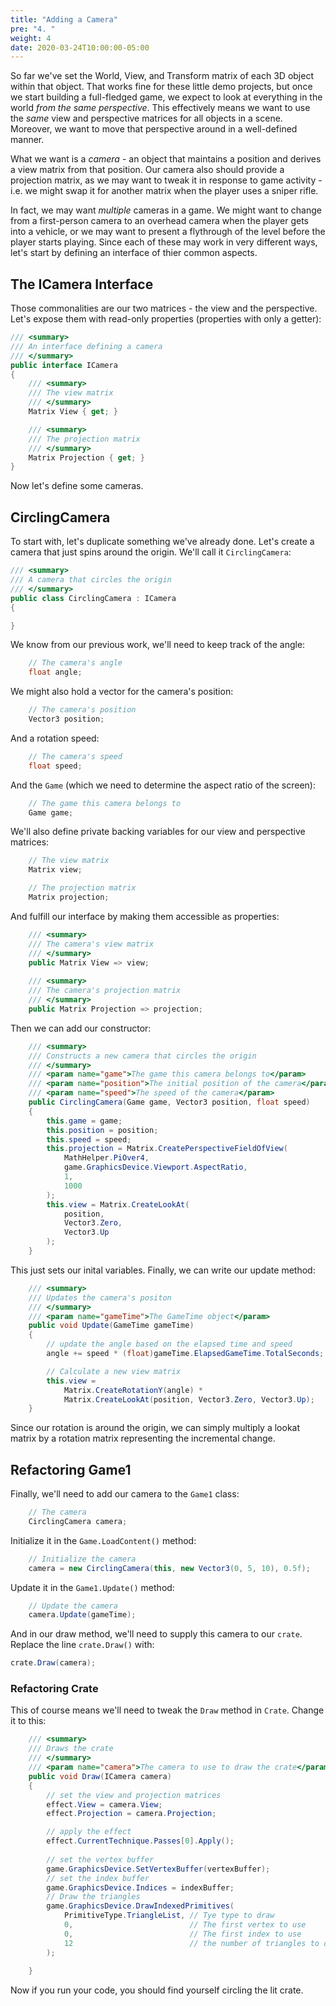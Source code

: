 ```yaml
---
title: "Adding a Camera"
pre: "4. "
weight: 4
date: 2020-03-24T10:00:00-05:00
---
```


So far we've set the World, View, and Transform matrix of each 3D object within that object.  That works fine for these little demo projects, but once we start building a full-fledged game, we expect to look at everything in the world _from the same perspective_.  This effectively means we want to use the _same_ view and perspective matrices for all objects in a scene.  Moreover, we want to move that perspective around in a well-defined manner.  

What we want is a _camera_ - an object that maintains a position and derives a view matrix from that position.  Our camera also should provide a projection matrix, as we may want to tweak it in response to game activity - i.e. we might swap it for another matrix when the player uses a sniper rifle.

In fact, we may want _multiple_ cameras in a game.  We might want to change from a first-person camera to an overhead camera when the player gets into a vehicle, or we may want to present a flythrough of the level before the player starts playing.  Since each of these may work in very different ways, let's start by defining an interface of thier common aspects.

## The ICamera Interface

Those commonalities are our two matrices - the view and the perspective.  Let's expose them with read-only properties (properties with only a getter):

```csharp
/// <summary>
/// An interface defining a camera
/// </summary>
public interface ICamera
{
    /// <summary>
    /// The view matrix
    /// </summary>
    Matrix View { get; }

    /// <summary>
    /// The projection matrix
    /// </summary>
    Matrix Projection { get; }
}
```

Now let's define some cameras.  

## CirclingCamera 

To start with, let's duplicate something we've already done.  Let's create a camera that just spins around the origin.  We'll call it `CirclingCamera`:

```csharp
/// <summary>
/// A camera that circles the origin 
/// </summary>
public class CirclingCamera : ICamera
{

}
``` 

We know from our previous work, we'll need to keep track of the angle:

```csharp
    // The camera's angle 
    float angle;
```

We might also hold a vector for the camera's position:

```csharp
    // The camera's position
    Vector3 position;
```

And a rotation speed:

```csharp 
    // The camera's speed 
    float speed;
```

And the `Game` (which we need to determine the aspect ratio of the screen):

```csharp
    // The game this camera belongs to 
    Game game;
```

We'll also define private backing variables for our view and perspective matrices:

```csharp 
    // The view matrix 
    Matrix view;

    // The projection matrix 
    Matrix projection;
```

And fulfill our interface by making them accessible as properties:

```csharp
    /// <summary>
    /// The camera's view matrix 
    /// </summary>
    public Matrix View => view;
    
    /// <summary>
    /// The camera's projection matrix 
    /// </summary>
    public Matrix Projection => projection;
```

Then we can add our constructor:

```csharp 
    /// <summary>
    /// Constructs a new camera that circles the origin
    /// </summary>
    /// <param name="game">The game this camera belongs to</param>
    /// <param name="position">The initial position of the camera</param>
    /// <param name="speed">The speed of the camera</param>
    public CirclingCamera(Game game, Vector3 position, float speed) 
    {
        this.game = game;
        this.position = position;
        this.speed = speed;
        this.projection = Matrix.CreatePerspectiveFieldOfView(
            MathHelper.PiOver4,
            game.GraphicsDevice.Viewport.AspectRatio,
            1,
            1000
        );
        this.view = Matrix.CreateLookAt(
            position,
            Vector3.Zero,
            Vector3.Up
        );
    }
```

This just sets our inital variables.  Finally, we can write our update method:

```csharp
    /// <summary>
    /// Updates the camera's positon
    /// </summary>
    /// <param name="gameTime">The GameTime object</param>
    public void Update(GameTime gameTime)
    {
        // update the angle based on the elapsed time and speed
        angle += speed * (float)gameTime.ElapsedGameTime.TotalSeconds;

        // Calculate a new view matrix
        this.view = 
            Matrix.CreateRotationY(angle) *
            Matrix.CreateLookAt(position, Vector3.Zero, Vector3.Up);
    }
```

Since our rotation is around the origin, we can simply multiply a lookat matrix by a rotation matrix representing the incremental change.

## Refactoring Game1

Finally, we'll need to add our camera to the `Game1` class:

```csharp 
    // The camera 
    CirclingCamera camera;
```

Initialize it in the `Game.LoadContent()` method:

```csharp
    // Initialize the camera 
    camera = new CirclingCamera(this, new Vector3(0, 5, 10), 0.5f);
```

Update it in the `Game1.Update()` method:

```csharp
    // Update the camera 
    camera.Update(gameTime);
```

And in our draw method, we'll need to supply this camera to our `crate`.  Replace the line `crate.Draw()` with:

```csharp 
crate.Draw(camera);
```

### Refactoring Crate 

This of course means we'll need to tweak the `Draw` method in `Crate`.  Change it to this:

```csharp
    /// <summary>
    /// Draws the crate
    /// </summary>
    /// <param name="camera">The camera to use to draw the crate</param>
    public void Draw(ICamera camera)
    {
        // set the view and projection matrices
        effect.View = camera.View;
        effect.Projection = camera.Projection;

        // apply the effect 
        effect.CurrentTechnique.Passes[0].Apply();
        
        // set the vertex buffer
        game.GraphicsDevice.SetVertexBuffer(vertexBuffer);
        // set the index buffer
        game.GraphicsDevice.Indices = indexBuffer;
        // Draw the triangles
        game.GraphicsDevice.DrawIndexedPrimitives(
            PrimitiveType.TriangleList, // Tye type to draw
            0,                          // The first vertex to use
            0,                          // The first index to use
            12                          // the number of triangles to draw
        );
        
    }
```

Now if you run your code, you should find yourself circling the lit crate.
